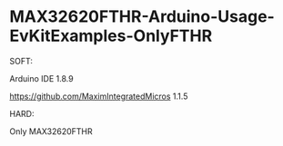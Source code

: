# MAX32620FTHR-Arduino-Usage-EvKitExamples-OnlyFTHR
SOFT:

Arduino IDE 1.8.9

https://github.com/MaximIntegratedMicros 1.1.5

HARD:

Only MAX32620FTHR

